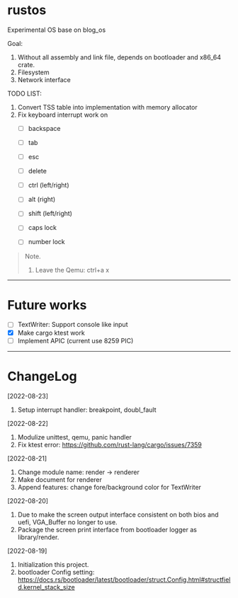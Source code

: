 # rustos
Experimental OS base on blog_os

Goal:
1. Without all assembly and link file, depends on bootloader and x86_64 crate.
2. Filesystem
3. Network interface


TODO LIST:
1. Convert TSS table into implementation with memory allocator
2. Fix keyboard interrupt work on
    - [ ] backspace
    - [ ] tab
    - [ ] esc
    - [ ] delete
    - [ ] ctrl (left/right)
    - [ ] alt (right)
    - [ ] shift (left/right)
    - [ ] caps lock
    - [ ] number lock


> Note.
>
> 1. Leave the Qemu: ctrl+a x
---
# Future works
 - [ ] TextWriter: Support console like input
 - [x] Make cargo ktest work
 - [ ] Implement APIC (current use 8259 PIC)

---
# ChangeLog
[2022-08-23]
1. Setup interrupt handler: breakpoint, doubl_fault

[2022-08-22]
1. Modulize unittest, qemu, panic handler
2. Fix ktest error: https://github.com/rust-lang/cargo/issues/7359


[2022-08-21]
1. Change module name: render -> renderer
2. Make document for renderer
3. Append features: change fore/background color for TextWriter

[2022-08-20]
1. Due to make the screen output interface consistent on both bios and uefi, VGA_Buffer no longer to use.
2. Package the screen print interface from bootloader logger as library/render.

[2022-08-19] 
1. Initialization this project.
2. bootloader Config setting: https://docs.rs/bootloader/latest/bootloader/struct.Config.html#structfield.kernel_stack_size
